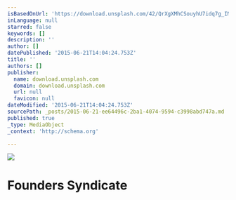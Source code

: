 ```yaml
---
isBasedOnUrl: 'https://download.unsplash.com/42/QrXgXMhCSouyhU7idq7g_IMG_8402.JPG'
inLanguage: null
starred: false
keywords: []
description: ''
author: []
datePublished: '2015-06-21T14:04:24.753Z'
title: ''
authors: []
publisher:
  name: download.unsplash.com
  domain: download.unsplash.com
  url: null
  favicon: null
dateModified: '2015-06-21T14:04:24.753Z'
sourcePath: _posts/2015-06-21-ee64496c-2ba1-4074-9594-c3998abd747a.md
published: true
_type: MediaObject
_context: 'http://schema.org'

---
```

![](https://download.unsplash.com/42/QrXgXMhCSouyhU7idq7g_IMG_8402.JPG)

# Founders Syndicate